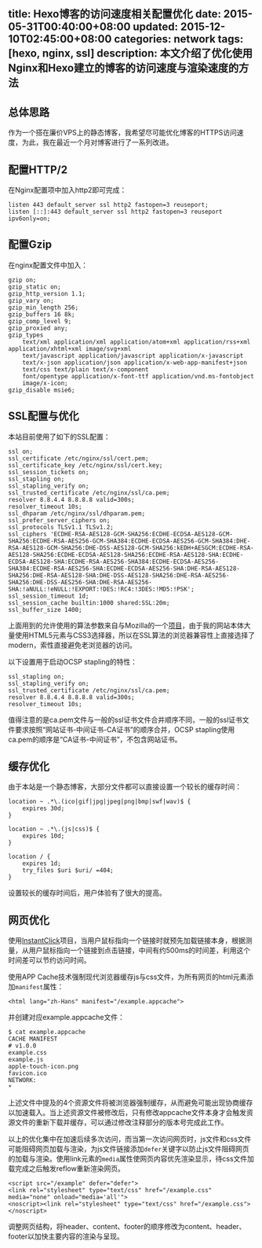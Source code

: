 title: Hexo博客的访问速度相关配置优化
date: 2015-05-31T00:40:00+08:00
updated: 2015-12-10T02:45:00+08:00
categories: network
tags: [hexo, nginx, ssl]
description: 本文介绍了优化使用Nginx和Hexo建立的博客的访问速度与渲染速度的方法
---

## 总体思路

作为一个搭在廉价VPS上的静态博客，我希望尽可能优化博客的HTTPS访问速度，为此，我在最近一个月对博客进行了一系列改进。

## 配置HTTP/2

在Nginx配置项中加入http2即可完成：

    listen 443 default_server ssl http2 fastopen=3 reuseport;
    listen [::]:443 default_server ssl http2 fastopen=3 reuseport ipv6only=on;

## 配置Gzip

在nginx配置文件中加入：

    gzip on;
    gzip_static on;
    gzip_http_version 1.1;
    gzip_vary on;
    gzip_min_length 256;
    gzip_buffers 16 8k;
    gzip_comp_level 9;
    gzip_proxied any;
    gzip_types
        text/xml application/xml application/atom+xml application/rss+xml application/xhtml+xml image/svg+xml
        text/javascript application/javascript application/x-javascript
        text/x-json application/json application/x-web-app-manifest+json
        text/css text/plain text/x-component
        font/opentype application/x-font-ttf application/vnd.ms-fontobject
        image/x-icon;
    gzip_disable msie6;

## SSL配置与优化

本站目前使用了如下的SSL配置：

    ssl on;
    ssl_certificate /etc/nginx/ssl/cert.pem;
    ssl_certificate_key /etc/nginx/ssl/cert.key;
    ssl_session_tickets on;
    ssl_stapling on;
    ssl_stapling_verify on;
    ssl_trusted_certificate /etc/nginx/ssl/ca.pem;
    resolver 8.8.4.4 8.8.8.8 valid=300s;
    resolver_timeout 10s;
    ssl_dhparam /etc/nginx/ssl/dhparam.pem;
    ssl_prefer_server_ciphers on;
    ssl_protocols TLSv1.1 TLSv1.2;
    ssl_ciphers 'ECDHE-RSA-AES128-GCM-SHA256:ECDHE-ECDSA-AES128-GCM-SHA256:ECDHE-RSA-AES256-GCM-SHA384:ECDHE-ECDSA-AES256-GCM-SHA384:DHE-RSA-AES128-GCM-SHA256:DHE-DSS-AES128-GCM-SHA256:kEDH+AESGCM:ECDHE-RSA-AES128-SHA256:ECDHE-ECDSA-AES128-SHA256:ECDHE-RSA-AES128-SHA:ECDHE-ECDSA-AES128-SHA:ECDHE-RSA-AES256-SHA384:ECDHE-ECDSA-AES256-SHA384:ECDHE-RSA-AES256-SHA:ECDHE-ECDSA-AES256-SHA:DHE-RSA-AES128-SHA256:DHE-RSA-AES128-SHA:DHE-DSS-AES128-SHA256:DHE-RSA-AES256-SHA256:DHE-DSS-AES256-SHA:DHE-RSA-AES256-SHA:!aNULL:!eNULL:!EXPORT:!DES:!RC4:!3DES:!MD5:!PSK';
    ssl_session_timeout 1d;
    ssl_session_cache builtin:1000 shared:SSL:20m;
    ssl_buffer_size 1400;

上面用到的允许使用的算法参数来自与Mozilla的一个[项目](https://mozilla.github.io/server-side-tls/ssl-config-generator/)，由于我的网站本体大量使用HTML5元素与CSS3选择器，所以在SSL算法的浏览器兼容性上直接选择了modern，索性直接避免老浏览器的访问。

以下设置用于启动OCSP stapling的特性：

    ssl_stapling on;
    ssl_stapling_verify on;
    ssl_trusted_certificate /etc/nginx/ssl/ca.pem;
    resolver 8.8.4.4 8.8.8.8 valid=300s;
    resolver_timeout 10s;

值得注意的是ca.pem文件与一般的ssl证书文件合并顺序不同，一般的ssl证书文件要求按照“网站证书-中间证书-CA证书”的顺序合并，OCSP stapling使用ca.pem的顺序是“CA证书-中间证书”，不包含网站证书。

## 缓存优化

由于本站是一个静态博客，大部分文件都可以直接设置一个较长的缓存时间：

    location ~ .*\.(ico|gif|jpg|jpeg|png|bmp|swf|wav)$ {
        expires 30d;
    }

    location ~ .*\.(js|css)$ {
        expires 10d;
    }

    location / {
        expires 1d;
        try_files $uri $uri/ =404;
    }

设置较长的缓存时间后，用户体验有了很大的提高。

## 网页优化

使用[InstantClick](http://instantclick.io)项目，当用户鼠标指向一个链接时就预先加载链接本身，根据测量，从用户鼠标指向一个链接到点击链接，中间有约500ms的时间差，利用这个时间差可以节约访问时间。

使用APP Cache技术强制现代浏览器缓存js与css文件，为所有网页的html元素添加`manifest`属性：

    <html lang="zh-Hans" manifest="/example.appcache">

并创建对应example.appcache文件：

    $ cat example.appcache
    CACHE MANIFEST
    # v1.0.0
    example.css
    example.js
    apple-touch-icon.png
    favicon.ico
    NETWORK:
    *

上述文件中提及的4个资源文件将被浏览器强制缓存，从而避免可能出现协商缓存以加速载入。当上述资源文件被修改后，只有修改appcache文件本身才会触发资源文件的重新下载并缓存，可以通过修改注释部分的版本号完成此工作。

以上的优化集中在加速后续多次访问，而当第一次访问网页时，js文件和css文件可能阻碍网页加载与渲染，为js文件链接添加`defer`关键字以防止js文件阻碍网页的加载与渲染。使用link元素的`media`属性使网页内容优先渲染显示，待css文件加载完成之后触发reflow重新渲染网页。

    <script src="/example" defer="defer">
    <link rel="stylesheet" type="text/css" href="/example.css" media="none" onload="media='all'">
    <noscript><link rel="stylesheet" type="text/css" href="/example.css"></noscript>

调整网页结构，将header、content、footer的顺序修改为content、header、footer以加快主要内容的渲染与呈现。
